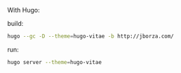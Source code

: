 With Hugo:

build:

```bash
hugo --gc -D --theme=hugo-vitae -b http://jborza.com/
```

run:

```bash
hugo server --theme=hugo-vitae
```

   